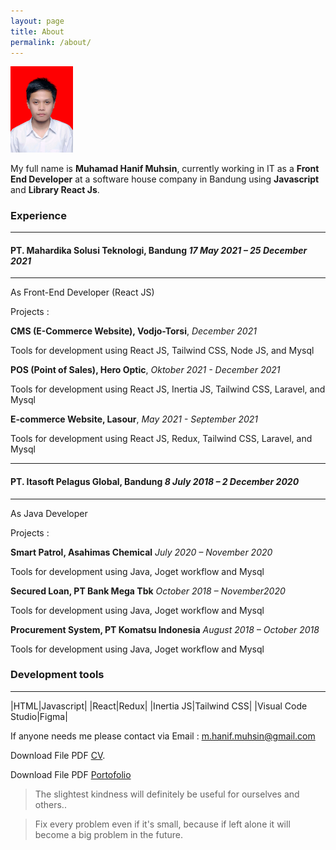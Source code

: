 ```yaml
---
layout: page
title: About
permalink: /about/
---
```


<img src="/assets/images/photo.jpg" alt="photo" width="100"/>

My full name is **Muhamad Hanif Muhsin**, currently working in IT as a **Front End Developer** at a software house company in Bandung using **Javascript** and **Library React Js**.

### Experience
---
#### **PT. Mahardika Solusi Teknologi, Bandung** *17 May 2021 – 25 December 2021*
---

As Front-End Developer (React JS)

Projects :

**CMS (E-Commerce Website), Vodjo-Torsi**, *December 2021*

Tools for development using React JS, Tailwind CSS, Node JS, and Mysql

**POS (Point of Sales), Hero Optic**, *Oktober 2021 - December 2021*

Tools for development using React JS, Inertia JS, Tailwind CSS, Laravel, and Mysql

**E-commerce Website, Lasour**,  *May 2021 - September 2021*

Tools for development using React JS, Redux, Tailwind CSS, Laravel, and Mysql

---
#### **PT. Itasoft Pelagus Global, Bandung** *8 July 2018 – 2 December 2020*
---

As Java Developer

Projects :

**Smart Patrol, Asahimas Chemical** *July 2020 – November 2020*

Tools for development using Java, Joget workflow and Mysql

**Secured Loan, PT Bank Mega Tbk** *October 2018 – November2020*

Tools for development using Java, Joget workflow and Mysql

**Procurement System, PT Komatsu Indonesia** *August 2018 – October 2018*

Tools for development using Java, Joget workflow and Mysql

### Development tools
----------------------

|HTML|Javascript|
|React|Redux|
|Inertia JS|Tailwind CSS|
|Visual Code Studio|Figma|


If anyone needs me please contact via Email : <m.hanif.muhsin@gmail.com>

Download File PDF [CV](https://drive.google.com/file/d/15aKp9aKTybPdTHFTr1-t-ye20cu3fjmv/view?usp=sharing).

Download File PDF [Portofolio](https://drive.google.com/file/d/1F3DtccLkVElDExU_fViblRDfyiY4BTbh/view?usp=sharing)

>The slightest kindness will definitely be useful for ourselves and others..

>Fix every problem even if it's small, because if left alone it will become a big problem in the future.

